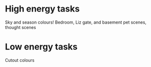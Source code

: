 # High energy tasks
Sky and season colours!
Bedroom, Liz gate, and basement pet scenes, thought scenes

# Low energy tasks
Cutout colours
